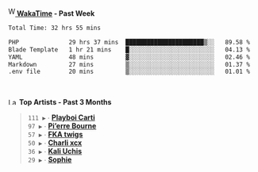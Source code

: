 <img src="https://github.com/dxnter/dxnter/assets/17434202/67b21fa4-d36d-46f9-9dec-f23d976b00ef" alt="WakaTime Logo" width="14" height="18"/><a href="https://wakatime.com/@dxnter" target="_blank"><strong> WakaTime</strong></a><strong> - Past Week</strong>

<!--START_SECTION:waka-->

```txt
Total Time: 32 hrs 55 mins

PHP              29 hrs 37 mins  ██████████████████████▒░░   89.58 %
Blade Template   1 hr 21 mins    █░░░░░░░░░░░░░░░░░░░░░░░░   04.13 %
YAML             48 mins         ▓░░░░░░░░░░░░░░░░░░░░░░░░   02.46 %
Markdown         27 mins         ▒░░░░░░░░░░░░░░░░░░░░░░░░   01.37 %
.env file        20 mins         ▒░░░░░░░░░░░░░░░░░░░░░░░░   01.01 %
```

<!--END_SECTION:waka-->

<br/>

<!--START_LASTFM_ARTISTS:{"period": "3month", "rows": 6}-->
<a href="https://last.fm" target="_blank"><img src="https://user-images.githubusercontent.com/17434202/215290617-e793598d-d7c9-428f-9975-156db1ba89cc.svg" alt="Last.fm Logo" width="18" height="13"/></a> **Top Artists - Past 3 Months**

> `111 ▶️` ∙ **[Playboi Carti](https://www.last.fm/music/Playboi+Carti)**<br/>
> `97 ▶️` ∙ **[Pi’erre Bourne](https://www.last.fm/music/Pi%E2%80%99erre+Bourne)**<br/>
> `57 ▶️` ∙ **[FKA twigs](https://www.last.fm/music/FKA+twigs)**<br/>
> `50 ▶️` ∙ **[Charli xcx](https://www.last.fm/music/Charli+xcx)**<br/>
> `36 ▶️` ∙ **[Kali Uchis](https://www.last.fm/music/Kali+Uchis)**<br/>
> `29 ▶️` ∙ **[Sophie](https://www.last.fm/music/Sophie)**<br/>
<!--END_LASTFM_ARTISTS-->
